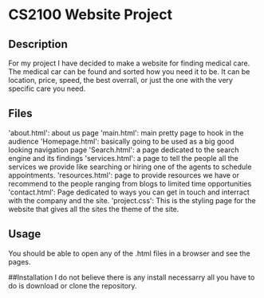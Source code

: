 # CS2100 Website Project

## Description
For my project I have decided to make a website for finding medical care. The medical car can be found and sorted how you need it to be. It can be location, price, speed, the best overrall, or just the one with the very specific care you need.

## Files
'about.html': about us page
'main.html': main pretty page to hook in the audience
'Homepage.html': basically going to be used as a big good looking navigation page
'Search.html': a page dedicated to the search engine and its findings
'services.html': a page to tell the people all the services we provide like searching or hiring one of the agents to schedule appointments.
'resources.html': page to provide resources we have or recommend to the people ranging from blogs to limited time opportunities
'contact.html': Page dedicated to ways you can get in touch and interract with the company and the site.
'project.css': This is the styling page for the website that gives all the sites the theme of the site.

## Usage
You should be able to open any of the .html files in a browser and see the pages.

##Installation
I do not believe there is any install necessarry all you have to do is download or clone the repository.
